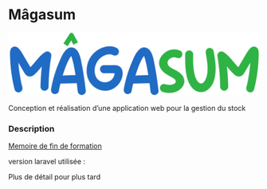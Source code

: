 # Mâgasum
![alt text](https://github.com/MRxACR/magasum/blob/master/public/img/Magasum.png)

Conception et réalisation d’une application web pour la gestion du stock
<h3> Description </h3>
<a href="https://github.com/MRxACR/magasum/blob/master/Memoire.pdf">Memoire de fin de formation</a>
<p>version laravel utilisée : </p>
<p>Plus de détail pour plus tard</p>

